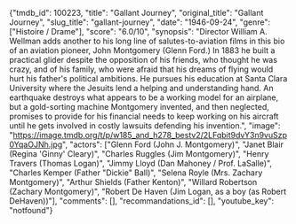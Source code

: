 {"tmdb_id": 100223, "title": "Gallant Journey", "original_title": "Gallant Journey", "slug_title": "gallant-journey", "date": "1946-09-24", "genre": ["Histoire / Drame"], "score": "6.0/10", "synopsis": "Director William A. Wellman adds another to his long line of salutes-to-aviation films in this bio of an aviation pioneer, John Montgomery (Glenn Ford.) In 1883 he built a practical glider despite the opposition of his friends, who thought he was crazy, and of his family, who were afraid that his dreams of flying would hurt his father's political ambitions. He pursues his education at Santa Clara University where the Jesuits lend a helping and understanding hand. An earthquake destroys what appears to be a working model for an airplane, but a gold-sorting machine Montgomery invented, and then neglected, promises to provide for his financial needs to keep working on his aircraft until he gets involved in costly lawsuits defending his invention.", "image": "https://image.tmdb.org/t/p/w185_and_h278_bestv2/2LFqbit9dvY3n9vuSzp0YqaOJNh.jpg", "actors": ["Glenn Ford (John J. Montgomery)", "Janet Blair (Regina 'Ginny' Cleary)", "Charles Ruggles (Jim Montgomery)", "Henry Travers (Thomas Logan)", "Jimmy Lloyd (Dan Mahoney / Prof. LaSalle)", "Charles Kemper (Father \"Dickie\" Ball)", "Selena Royle (Mrs. Zachary Montgomery)", "Arthur Shields (Father Kenton)", "Willard Robertson (Zachary Montgomery)", "Robert De Haven (Jim Logan, as a boy (as Robert DeHaven))"], "comments": [], "recommandations_id": [], "youtube_key": "notfound"}
